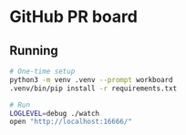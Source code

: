 # GitHub PR board

## Running

```sh
# One-time setup
python3 -m venv .venv --prompt workboard
.venv/bin/pip install -r requirements.txt

# Run
LOGLEVEL=debug ./watch
open "http://localhost:16666/"
```

